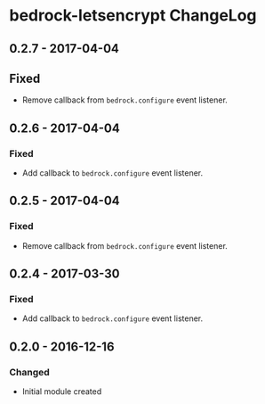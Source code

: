 # bedrock-letsencrypt ChangeLog

## 0.2.7 - 2017-04-04

## Fixed
- Remove callback from `bedrock.configure` event listener.

## 0.2.6 - 2017-04-04

### Fixed
- Add callback to `bedrock.configure` event listener.

## 0.2.5 - 2017-04-04

### Fixed
- Remove callback from `bedrock.configure` event listener.

## 0.2.4 - 2017-03-30

### Fixed
- Add callback to `bedrock.configure` event listener.

## 0.2.0 - 2016-12-16

### Changed
- Initial module created
